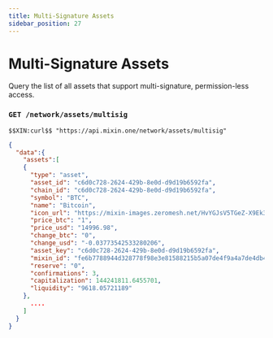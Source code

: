 ```yaml
---
title: Multi-Signature Assets
sidebar_position: 27
---
```


# Multi-Signature Assets

Query the list of all assets that support multi-signature, permission-less access.

### `GET /network/assets/multisig` 

```
$$XIN:curl$$ "https://api.mixin.one/network/assets/multisig"
```

```json
{  
  "data":{  
    "assets":[  
    {  
      "type": "asset",
      "asset_id": "c6d0c728-2624-429b-8e0d-d9d19b6592fa",
      "chain_id": "c6d0c728-2624-429b-8e0d-d9d19b6592fa",
      "symbol": "BTC",
      "name": "Bitcoin",
      "icon_url": "https://mixin-images.zeromesh.net/HvYGJsV5TGeZ-X9Ek3FEQohQZ3fE9LBEBGcOcn4c4BNHovP4fW4YB97Dg5LcXoQ1hUjMEgjbl1DPlKg1TW7kK6XP=s128",
      "price_btc": "1",
      "price_usd": "14996.98",
      "change_btc": "0",
      "change_usd": "-0.03773542533280206",
      "asset_key": "c6d0c728-2624-429b-8e0d-d9d19b6592fa",
      "mixin_id": "fe6b7788944d328778f98e3e81588215b5a07de4f9a4a7de4db4535b404e65db",
      "reserve": "0",
      "confirmations": 3,
      "capitalization": 144241811.6455701,
      "liquidity": "9618.05721189"
    },
      ....
    ]
  }
}
```